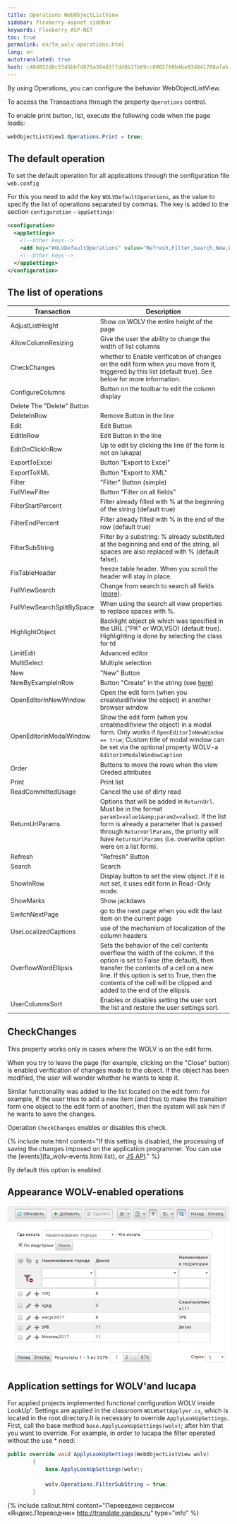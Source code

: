 ```yaml
---
title: Operations WebObjectListView
sidebar: flexberry-aspnet_sidebar
keywords: Flexberry ASP-NET
toc: true
permalink: en/fa_wolv-operations.html
lang: en
autotranslated: true
hash: c48d852d8c5345bbfd875a364d37fdd8b17b69cc8002f60b4be93d441788afab
---
```


By using Operations, you can configure the behavior WebObjectListView.

To access the Transactions through the property `Operations` control.

To enable print button, list, execute the following code when the page loads:

```csharp
webObjectListView1.Operations.Print = true;
```

## The default operation

To set the default operation for all applications through the configuration file `web.config`

For this you need to add the key `WOLVDefaultOperations`, as the value to specify the list of operations separated by commas.
The key is added to the section `configuration` - `appSettings`:

```xml
<configuration>
  <appSettings>
    <!--Other keys-->
    <add key="WOLVDefaultOperations" value="Refresh,Filter,Search,New,Delete,ShowMarks,EditInRow,ConfigureColumns,NewByExampleInRow,ExportToExcel,AllowColumnResizing,LimitEdit,EditOnClickInRow,FixTableHeader,HighlightObject" />
    <!--Other keys-->
  </appSettings>
</configuration>
```

## The list of operations

| Transaction | Description |
| -------- | -------- |
| AdjustListHeight | Show on WOLV the entire height of the page |
| AllowColumnResizing | Give the user the ability to change the width of list columns
| CheckChanges | whether to Enable verification of changes on the edit form when you move from it, triggered by this list (default true). See below for more information. |
| ConfigureColumns | Button on the toolbar to edit the column display |
Delete The "Delete" Button |
| DeleteInRow | Remove Button in the line |
| Edit | Edit Button |
| EditInRow | Edit Button in the line |
| EditOnClickInRow | Up to edit by clicking the line (if the form is not on lukapa) |
| ExportToExcel | Button "Export to Excel" |
| ExportToXML | Button "Export to XML" |
| Filter | "Filter" Button (simple) |
| FullViewFilter | Button "Filter on all fields" |
| FilterStartPercent | Filter already filled with % at the beginning of the string (default true) |
| FilterEndPercent | Filter already filled with % in the end of the row (default true) |
| FilterSubString | Filter by a substring: % already substituted at the beginning and end of the string, all spaces are also replaced with % (default false). |
| FixTableHeader | freeze table header. When you scroll the header will stay in place. |
| FullViewSearch | Change from search to search all fields ([more](fa_wolv-search.html)). |
| FullViewSearchSplitBySpace | When using the search all view properties to replace spaces with %. |
| HighlightObject | Backlight object pk which was specified in the URL ("PK" or WOLVSO) (default true). Highlighting is done by selecting the class for td |
| LimitEdit | Advanced editor |
| MultiSelect | Multiple selection |
| New | "New" Button |
| NewByExampleInRow | Button "Create" in the string (see [here](fa_web-data-object-prototyping.html)) |
| OpenEditorInNewWindow | Open the edit form (when you create\edit\view the object) in another browser window |
| OpenEditorInModalWindow | Show the edit form (when you create\edit\view the object) in a modal form. Only works if `OpenEditorInNewWindow == true`; Custom title of modal window can be set via the optional property WOLV-a `EditorInModalWindowCaption` |
| Order | Buttons to move the rows when the view Oreded attributes |
| Print | Print list |
| ReadCommittedUsage | Cancel the use of dirty read |
| ReturnUrlParams | Options that will be added in `ReturnUrl`. Must be in the format `param1=value1&amp;param2=value2`. If the list form is already a parameter that is passed through `ReturnUrlParams`, the priority will have `ReturnUrlParams` (i.e. overwrite option were on a list form). |
| Refresh | "Refresh" Button |
| Search | Search |
| ShowInRow | Display button to set the view object. If it is not set, it uses edit form in Read-Only mode. |
| ShowMarks | Show jackdaws |
| SwitchNextPage | go to the next page when you edit the last item on the current page |
| UseLocalizedCaptions | use of the mechanism of localization of the column headers |
| OverflowWordEllipsis | Sets the behavior of the cell contents overflow the width of the column. If the option is set to False (the default), then transfer the contents of a cell on a new line. If this option is set to True, then the contents of the cell will be clipped and added to the end of the ellipsis. |
| UserColumnsSort | Enables or disables setting the user sort the list and restore the user settings sort. |

## CheckChanges

This property works only in cases where the WOLV is on the edit form.

When you try to leave the page (for example, clicking on the "Close" button) is enabled verification of changes made to the object. If the object has been modified, the user will wonder whether he wants to keep it.

Similar functionality was added to the list located on the edit form: for example, if the user tries to add a new item (and thus to make the transition form one object to the edit form of another), then the system will ask him if he wants to save the changes.

Operation `CheckChanges` enables or disables this check.

{% include note.html content="If this setting is disabled, the processing of saving the changes imposed on the application programmer.
You can use the [events](fa_wolv-events.html list), or [JS API](fa_js-api-wolv.html)." %}

By default this option is enabled.

## Appearance WOLV-enabled operations

![](/images/pages/products/flexberry-aspnet/controls/wolv/all-operations-wolv.png)

## Application settings for WOLV'and lucapa

For applied projects implemented functional configuration WOLV inside LookUp'. Settings are applied in the classroom
`WOLWSettApplyer.cs`, which is located in the root directory.It is necessary to override `ApplyLookUpSettings`.
First, call the base method `base.ApplyLookUpSettings(wolv)`; after him that you want to override.
For example, in order to lucapa the filter operated without the use * need:

```csharp
public override void ApplyLookUpSettings(WebObjectListView wolv)
        {
            base.ApplyLookUpSettings(wolv);

            wolv.Operations.FilterSubString = true;
        }
```



{% include callout.html content="Переведено сервисом «Яндекс.Переводчик» <http://translate.yandex.ru>" type="info" %}
